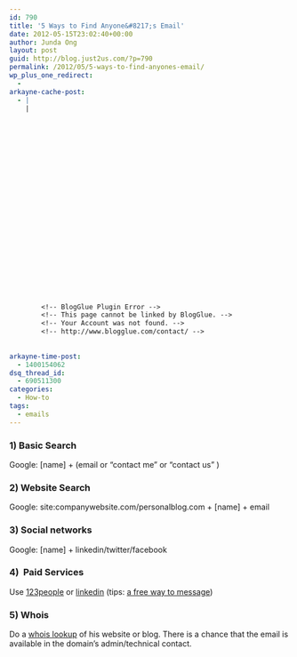 ```yaml
---
id: 790
title: '5 Ways to Find Anyone&#8217;s Email'
date: 2012-05-15T23:02:40+00:00
author: Junda Ong
layout: post
guid: http://blog.just2us.com/?p=790
permalink: /2012/05/5-ways-to-find-anyones-email/
wp_plus_one_redirect:
  - 
arkayne-cache-post:
  - |
    |
        
        
        
        
        
        
        
        
        
        
        
        
        
        
        
        
        
        
        
        
        
        
        
        <!-- BlogGlue Plugin Error -->
        <!-- This page cannot be linked by BlogGlue. -->
        <!-- Your Account was not found. -->
        <!-- http://www.blogglue.com/contact/ -->
        
        
arkayne-time-post:
  - 1400154062
dsq_thread_id:
  - 690511300
categories:
  - How-to
tags:
  - emails
---
```

### 1) Basic Search

Google: [name] + (email or &#8220;contact me&#8221; or &#8220;contact us&#8221; )

### 2) Website Search

Google: site:companywebsite.com/personalblog.com + [name] + email

### 3) Social networks

Google: [name] + linkedin/twitter/facebook

### 4)  Paid Services

Use <a href="http://www.123people.com/" onclick="__gaTracker('send', 'event', 'outbound-article', 'http://www.123people.com/', '123people');" target="_blank">123people</a> or <a href="http://linkedin.com" onclick="__gaTracker('send', 'event', 'outbound-article', 'http://linkedin.com', 'linkedin');" target="_blank">linkedin</a> (tips: <a href="http://blog.just2us.com/2011/08/how-to-send-free-message-to-anyone-in-linkedin/" onclick="__gaTracker('send', 'event', 'outbound-article', 'http://blog.just2us.com/2011/08/how-to-send-free-message-to-anyone-in-linkedin/', 'a free way to message');">a free way to message</a>)

### 5) Whois

Do a <a href="http://www.networksolutions.com/whois/index.jsp" onclick="__gaTracker('send', 'event', 'outbound-article', 'http://www.networksolutions.com/whois/index.jsp', 'whois lookup');" target="_blank">whois lookup</a> of his website or blog. There is a chance that the email is available in the domain&#8217;s admin/technical contact.

<div style="font-size:0px;height:0px;line-height:0px;margin:0;padding:0;clear:both">
</div>